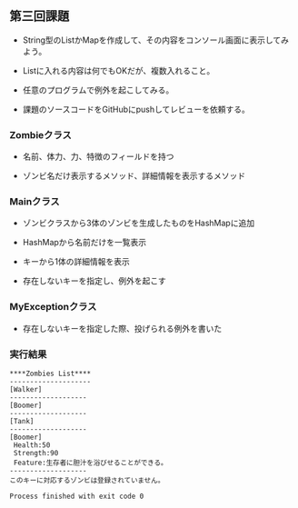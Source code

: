 ## 第三回課題

* String型のListかMapを作成して、その内容をコンソール画面に表示してみよう。

* Listに入れる内容は何でもOKだが、複数入れること。

* 任意のプログラムで例外を起こしてみる。

* 課題のソースコードをGitHubにpushしてレビューを依頼する。


### Zombieクラス

* 名前、体力、力、特徴のフィールドを持つ

* ゾンビ名だけ表示するメソッド、詳細情報を表示するメソッド


### Mainクラス

* ゾンビクラスから3体のゾンビを生成したものをHashMapに追加

* HashMapから名前だけを一覧表示

* キーから1体の詳細情報を表示

* 存在しないキーを指定し、例外を起こす


### MyExceptionクラス

* 存在しないキーを指定した際、投げられる例外を書いた


### 実行結果

```
****Zombies List****
--------------------
[Walker]
-------------------
[Boomer]
-------------------
[Tank]
-------------------
[Boomer]
 Health:50
 Strength:90
 Feature:生存者に胆汁を浴びせることができる。
-------------------
このキーに対応するゾンビは登録されていません。

Process finished with exit code 0
```
